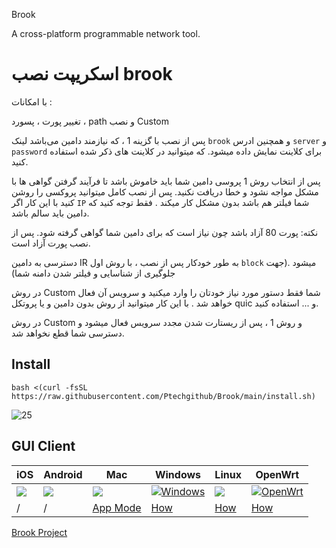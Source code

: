 Brook

A cross-platform programmable network tool.

# اسکریپت نصب brook
با امکانات :

تغییر پورت ، پسورد ، path و نصب Custom

پس از نصب با گزينه 1 ، که نیازمند دامین می‌باشد لینک `brook` و همچنین ادرس `server` و `password` برای کلاینت نمایش داده میشود. که میتوانید در کلاینت های ذکر شده استفاده کنید.

پس از انتخاب روش 1 پروسی دامین شما باید خاموش باشد تا فرآیند گرفتن گواهی ها با مشکل مواجه نشود و خطا دریافت نکنید. پس از نصب کامل میتوانید پروکسی را روشن کنید با این کار اگر `IP` شما فیلتر هم باشد بدون مشکل کار میکند . فقط توجه کنید که دامین باید سالم باشد.

نکته: پورت 80 آزاد باشد چون نیاز است که برای دامین شما گواهی گرفته شود. پس از نصب پورت آزاد است.

دسترسی به دامین IR به طور خودکار پس از نصب ، با روش اول `block` میشود .(جهت جلوگیری از شناسایی و فیلتر شدن دامنه شما)

در روش Custom شما فقط دستور مورد نیاز خودتان را وارد میکنید و سرویس آن فعال خواهد شد .
با این کار میتوانید از روش بدون دامین و یا پروتکل quic و ... استفاده کنید. 

در روش Custom و روش 1 ، پس از ریستارت شدن مجدد سرویس فعال میشود و دسترسی شما قطع نخواهد شد.

## Install
```
bash <(curl -fsSL https://raw.githubusercontent.com/Ptechgithub/Brook/main/install.sh)
```
![25](https://raw.githubusercontent.com/Ptechgithub/configs/main/media/25.jpg)


## GUI Client

| iOS | Android      | Mac    |Windows      |Linux        |OpenWrt      |
| --- | --- | --- | --- | --- | --- |
| [![](https://brook.app/images/appstore.png)](https://apps.apple.com/us/app/brook-network-tool/id1216002642) | [![](https://brook.app/images/android.png)](https://github.com/txthinking/brook/releases/latest/download/Brook.apk) | [![](https://brook.app/images/mac.png)](https://apps.apple.com/us/app/brook-network-tool/id1216002642) | [![Windows](https://brook.app/images/windows.png)](https://github.com/txthinking/brook/releases/latest/download/Brook.msix) | [![](https://brook.app/images/linux.png)](https://github.com/txthinking/brook/releases/latest/download/Brook.bin) | [![OpenWrt](https://brook.app/images/openwrt.png)](https://github.com/txthinking/brook/releases) |
| / | / | [App Mode](https://www.txthinking.com/talks/articles/macos-app-mode-en.article) | [How](https://www.txthinking.com/talks/articles/msix-brook-en.article) | [How](https://www.txthinking.com/talks/articles/linux-app-brook-en.article) | [How](https://www.txthinking.com/talks/articles/brook-openwrt-en.article) |


[Brook Project](https://github.com/txthinking/brook)
